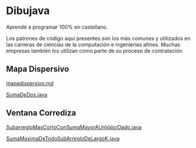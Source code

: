 # Dibujava

Aprendé a programar 100% en castellano.

Los patrones de código aquí presentes son los más comunes y utilizados en las carreras de ciencias de la computación e ingenierías afines.
Muchas empresas también los utilizan como parte de su proceso de contratación.

## Mapa Dispersivo

[mapadispersivo.md](src%2Fmain%2Fjava%2Fcom%2Fgithub%2Fzurcacielos%2Falgoritmos%2FMapaDispersivo%2Fmapadispersivo.md)

[SumaDeDos.java](src%2Fmain%2Fjava%2Fcom%2Fgithub%2Fzurcacielos%2Falgoritmos%2FMapaDispersivo%2FSumaDeDos.java)

## Ventana Corrediza

[SubarregloMasCortoConSumaMayorAUnValorDado.java](src%2Fmain%2Fjava%2Fcom%2Fgithub%2Fzurcacielos%2Falgoritmos%2FVentanaCorrediza%2FSubarregloMasCortoConSumaMayorAUnValorDado.java)

[SumaMaximaDeTodoSubArregloDeLargoK.java](src%2Fmain%2Fjava%2Fcom%2Fgithub%2Fzurcacielos%2Falgoritmos%2FVentanaCorrediza%2FSumaMaximaDeTodoSubArregloDeLargoK.java)